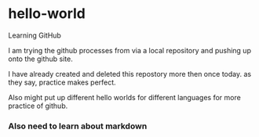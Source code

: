 # hello-world
Learning GitHub

I am trying the github processes from via a local repository and pushing up onto the github site.

I have already created and deleted this repostory more then once today. as they say, practice makes perfect.

Also might put up different hello worlds for different languages for more practice of github.

### Also need to learn about markdown

